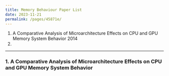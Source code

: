 ```yaml
---
title: Memory Behaviour Paper List
date: 2023-11-21
permalink: /pages/45871e/
---
```


1. A Comparative Analysis of Microarchitecture Effects on CPU and GPU Memory System Behavior 2014
2. 


---
### 1. A Comparative Analysis of Microarchitecture Effects on CPU and GPU Memory System Behavior
